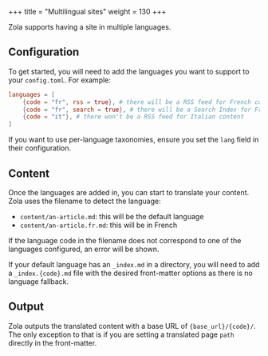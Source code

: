 +++
title = "Multilingual sites"
weight = 130
+++

Zola supports having a site in multiple languages.

## Configuration
To get started, you will need to add the languages you want to support
to your `config.toml`. For example:

```toml
languages = [
    {code = "fr", rss = true}, # there will be a RSS feed for French content
    {code = "fr", search = true}, # there will be a Search Index for French content
    {code = "it"}, # there won't be a RSS feed for Italian content
]
```

If you want to use per-language taxonomies, ensure you set the `lang` field in their
configuration.

## Content
Once the languages are added in, you can start to translate your content. Zola
uses the filename to detect the language:

- `content/an-article.md`: this will be the default language
- `content/an-article.fr.md`: this will be in French

If the language code in the filename does not correspond to one of the languages configured,
an error will be shown.

If your default language has an `_index.md` in a directory, you will need to add a `_index.{code}.md`
file with the desired front-matter options as there is no language fallback.

## Output
Zola outputs the translated content with a base URL of `{base_url}/{code}/`.
The only exception to that is if you are setting a translated page `path` directly in the front-matter.
